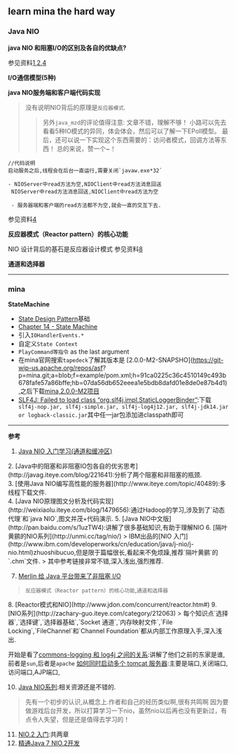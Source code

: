 ## learn mina the hard way

### Java NIO

**java NIO 和阻塞I/O的区别及各自的优缺点?**

参见资料[1](#1),[2](#2),[4](#4)

**I/O通信模型(5种)**


**java NIO服务端和客户端代码实现**


> 没有说明NIO背后的原理是`反应器模式`.
>> 另外`java_mzd`的评论值得注意:
文章不错，理解不够！
小路可以先去看看5种IO模式的异同，体会体会，然后可以了解一下EPoll模型。
最后，还可以说一下实现这个东西需要的：访问者模式，回调方法等东西！
总的来说，赞一个~！


```
//代码说明
启动服务之后,线程会在后台一直运行,需要关闭`javaw.exe*32`

- NIOServer中read方法为空,NIOClient中read方法消息回送
 NIOServer中read方法消息回送,NIOClient中read方法为空
 
 - 服务器端和客户端的read方法都不为空,就会一直的交互下去.
```

参见资料[4](#4)
 

 


**反应器模式（Reactor pattern）的核心功能**

NIO 设计背后的基石是反应器设计模式
参见资料[8](#8)


**通道和选择器**





--------------------

### mina

**StateMachine**

- [State Design Pattern](http://sourcemaking.com/design_patterns/state)基础
- [Chapter 14 - State Machine](https://mina.apache.org/mina-project/userguide/ch14-state-machine/ch14-state-machine.html#state-inheritance)
 - 引入`IOHandlerEvents.*`
 - 自定义`State Context`
 - `PlayCommand等指令` as the last argument
- 在mina官网搜索`tapedeck`了解其版本是 [2.0.0-M2-SNAPSHO](https://git-wip-us.apache.org/repos/asf?
p=mina.git;a=blob;f=example/pom.xml;h=91ca0225c36c4510149c493b678fafe57a86bffe;hb=07da56db652eeea1e5bdb8dafd01e8de0e87b4d1),之后下载[mina,2.0.0-M2项目](http://archive.apache.org/dist/mina/2.0.0-M2/)
- [SLF4J: Failed to load class “org.slf4j.impl.StaticLoggerBinder”](http://stackoverflow.com/questions/7421612/slf4j-failed-to-load-class-org-slf4j-impl-staticloggerbinder):下载` slf4j-nop.jar, slf4j-simple.jar, slf4j-log4j12.jar, slf4j-jdk14.jar or logback-classic.jar`其中任一jar包添加进classpath即可


--------------------

**参考**

<div id="1">

1. [Java NIO 入门学习(通道和缓冲区)](http://unmi.cc/java-nio-channel-buffe/)
 <div id="2">
2.  [Java中的阻塞和非阻塞IO包各自的优劣思考](http://javag.iteye.com/blog/221641):分析了两个阻塞和非阻塞的瓶颈.
 <div id="3">
3.  [使用Java NIO编写高性能的服务器](http://www.iteye.com/topic/40489):多线程下载文件.
 <div id="4">
4.  [Java NIO原理图文分析及代码实现](http://weixiaolu.iteye.com/blog/1479656):通过Hadoop的学习,涉及到了`动态代理`和`java NIO`,图文并茂+代码演示.
5. [Java NIO中文版](http://pan.baidu.com/s/1uzTW4):讲解了很多基础知识,有助于理解NIO
6. [隔叶黄鹂的NIO系列](http://unmi.cc/tag/nio/)
> IBM出品的[NIO 入门](http://www.ibm.com/developerworks/cn/education/java/j-nio/j-nio.html)zhuoshibucuo,但是限于篇幅很长,看起来不免烦躁,推荐`隔叶黄鹂`的`.chm`文件.
> 其中参考链接非常不错,深入浅出,强烈推荐. 

7. [Merlin 给 Java 平台带来了非阻塞 I/O](http://www.ibm.com/developerworks/cn/java/j-javaio/)
> `反应器模式（Reactor pattern）的核心功能`,`通道和选择器`

 <div id="8">
8. [Reactor模式和NIO](http://www.jdon.com/concurrent/reactor.htm#)
9. [NIO系列](http://zachary-guo.iteye.com/category/212063)
> 每个知识点`选择器`,`选择键`,`选择器基础`,`Socket 通道`,`内存映射文件`,`File Locking`,`FileChannel`和`Channel Foundation`都从内部工作原理入手,深入浅出.

 开始是看了[commons-logging 和 log4j 之间的关系](http://zachary-guo.iteye.com/blog/361177):讲解了他们之前的东家是谁,前者是`sun`,后者是`apache`
 [如何同时启动多个 tomcat 服务器](http://zachary-guo.iteye.com/blog/610049):主要是端口,关闭端口,访问端口,AJP端口,

10. [Java NIO系列](http://blog.csdn.net/Anders_Zhuo/article/category/1299564):相关资源还是不错的.
> 先有一个初步的认识,从概念上.作者和自己的经历类似啊,很有共鸣啊
> 因为要做游戏后台开发，所以打算学习一下nio，虽然nio以后再也没有更新过，有点令人失望，但是还是值得去学习的！

11. [NIO.2 入门](http://www.ibm.com/developerworks/cn/java/j-nio2-1/):共两章
12. [精通Java 7 NIO.2开发](http://www.pin5i.com/showtopic-pro-java-7-nio.2.html)




